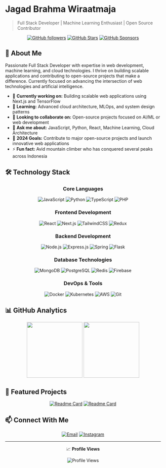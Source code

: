 # Jagad Brahma Wiraatmaja

> Full Stack Developer | Machine Learning Enthusiast | Open Source Contributor

<div align="center">
  
[![GitHub followers](https://img.shields.io/github/followers/idugeni?style=for-the-badge&logo=github)](https://github.com/idugeni?tab=followers)
[![GitHub Stars](https://img.shields.io/github/stars/idugeni?style=for-the-badge&logo=github)](https://github.com/idugeni)
[![GitHub Sponsors](https://img.shields.io/github/sponsors/idugeni?style=for-the-badge&logo=github)](https://github.com/sponsors/idugeni)

</div>

## 🚀 About Me

Passionate Full Stack Developer with expertise in web development, machine learning, and cloud technologies. I thrive on building scalable applications and contributing to open-source projects that make a difference. Currently focused on advancing the intersection of web technologies and artificial intelligence.

- 🔭 **Currently working on:** Building scalable web applications using Next.js and TensorFlow
- 🌱 **Learning:** Advanced cloud architecture, MLOps, and system design patterns
- 👯 **Looking to collaborate on:** Open-source projects focused on AI/ML or web development
- 💬 **Ask me about:** JavaScript, Python, React, Machine Learning, Cloud Architecture
- 🎯 **2024 Goals:** Contribute to major open-source projects and launch innovative web applications
- ⚡ **Fun fact:** Avid mountain climber who has conquered several peaks across Indonesia

## 🛠️ Technology Stack

<div align="center">

### Core Languages
![JavaScript](https://img.shields.io/badge/JavaScript-F7DF1E?style=for-the-badge&logo=javascript&logoColor=black)
![Python](https://img.shields.io/badge/Python-3776AB?style=for-the-badge&logo=python&logoColor=white)
![TypeScript](https://img.shields.io/badge/TypeScript-007ACC?style=for-the-badge&logo=typescript&logoColor=white)
![PHP](https://img.shields.io/badge/PHP-777BB4?style=for-the-badge&logo=php&logoColor=white)

### Frontend Development
![React](https://img.shields.io/badge/React-20232A?style=for-the-badge&logo=react&logoColor=61DAFB)
![Next.js](https://img.shields.io/badge/Next.js-000000?style=for-the-badge&logo=next.js&logoColor=white)
![TailwindCSS](https://img.shields.io/badge/Tailwind_CSS-38B2AC?style=for-the-badge&logo=tailwind-css&logoColor=white)
![Redux](https://img.shields.io/badge/Redux-593D88?style=for-the-badge&logo=redux&logoColor=white)

### Backend Development
![Node.js](https://img.shields.io/badge/Node.js-43853D?style=for-the-badge&logo=node.js&logoColor=white)
![Express.js](https://img.shields.io/badge/Express.js-404D59?style=for-the-badge)
![Spring](https://img.shields.io/badge/Spring-6DB33F?style=for-the-badge&logo=spring&logoColor=white)
![Flask](https://img.shields.io/badge/Flask-000000?style=for-the-badge&logo=flask&logoColor=white)

### Database Technologies
![MongoDB](https://img.shields.io/badge/MongoDB-4EA94B?style=for-the-badge&logo=mongodb&logoColor=white)
![PostgreSQL](https://img.shields.io/badge/PostgreSQL-316192?style=for-the-badge&logo=postgresql&logoColor=white)
![Redis](https://img.shields.io/badge/Redis-DC382D?style=for-the-badge&logo=redis&logoColor=white)
![Firebase](https://img.shields.io/badge/Firebase-039BE5?style=for-the-badge&logo=firebase&logoColor=white)

### DevOps & Tools
![Docker](https://img.shields.io/badge/Docker-2496ED?style=for-the-badge&logo=docker&logoColor=white)
![Kubernetes](https://img.shields.io/badge/Kubernetes-326CE5?style=for-the-badge&logo=kubernetes&logoColor=white)
![AWS](https://img.shields.io/badge/AWS-232F3E?style=for-the-badge&logo=amazon-aws&logoColor=white)
![Git](https://img.shields.io/badge/Git-F05032?style=for-the-badge&logo=git&logoColor=white)

</div>

## 📊 GitHub Analytics

<div align="center">
  <img height="180em" src="https://github-readme-stats.vercel.app/api?username=idugeni&show_icons=true&theme=github_dark&include_all_commits=true&count_private=true"/>
  <img height="180em" src="https://github-readme-stats.vercel.app/api/top-langs/?username=idugeni&layout=compact&langs_count=8&theme=github_dark"/>
</div>

## 🌟 Featured Projects

<div align="center">

[![Readme Card](https://github-readme-stats.vercel.app/api/pin/?username=idugeni&repo=astralumen&theme=github_dark)](https://github.com/idugeni/astralumen)
[![Readme Card](https://github-readme-stats.vercel.app/api/pin/?username=idugeni&repo=auto-commit-message&theme=github_dark)](https://github.com/idugeni/auto-commit-message)

</div>

## 📫 Connect With Me

<div align="center">
  
[![Email](https://img.shields.io/badge/Email-officialelsa21%40gmail.com-red?style=for-the-badge&logo=gmail)](mailto:officialelsa21@gmail.com)
[![Instagram](https://img.shields.io/badge/Instagram-E4405F?style=for-the-badge&logo=instagram&logoColor=white)](https://www.instagram.com/eliyantosarage_/)

</div>

---

<div align="center">
  
📈 **Profile Views**
  
![Profile Views](https://komarev.com/ghpvc/?username=idugeni&style=for-the-badge)

</div>
